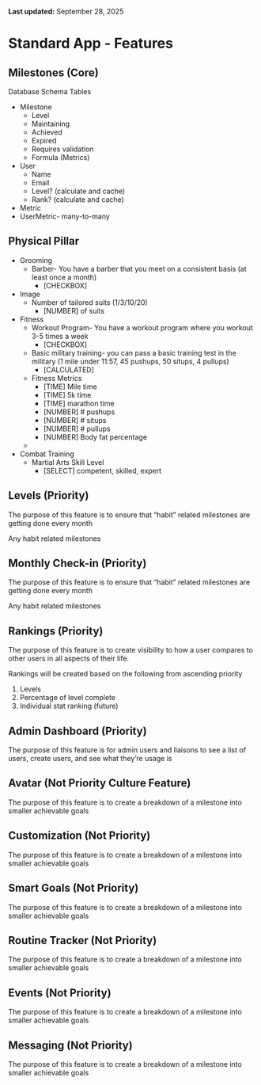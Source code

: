 **Last updated:** September 28, 2025


# Standard App - Features

## Milestones (Core)

Database Schema Tables

* Milestone  
  * Level  
  * Maintaining   
  * Achieved  
  * Expired  
  * Requires validation  
  * Formula (Metrics)  
* User  
  * Name  
  * Email  
  * Level? (calculate and cache)  
  * Rank? (calculate and cache)  
* Metric  
* UserMetric- many-to-many


## Physical Pillar

* Grooming  
  * Barber- You have a barber that you meet on a consistent basis (at least once a month)  
    * \[CHECKBOX\]   
* Image  
  * Number of tailored suits (1/3/10/20)  
    * \[NUMBER\] of suits  
* Fitness  
  * Workout Program- You have a workout program where you workout 3-5 times a week  
    * \[CHECKBOX\]   
  * Basic military training- you can pass a basic training test in the military (1 mile under 11:57, 45 pushups, 50 situps, 4 pullups)  
    * \[CALCULATED\]   
  * Fitness Metrics  
    * \[TIME\] Mile time  
    * \[TIME\] 5k time  
    * \[TIME\] marathon time  
    * \[NUMBER\] \# pushups  
    * \[NUMBER\] \# situps  
    * \[NUMBER\] \# pullups  
    * \[NUMBER\] Body fat percentage  
  *   
* Combat Training  
  * Martial Arts Skill Level  
    * \[SELECT\] competent, skilled, expert

## Levels (Priority)

The purpose of this feature is to ensure that “habit” related milestones are getting done every month

Any habit related milestones

## Monthly Check-in (Priority)

The purpose of this feature is to ensure that “habit” related milestones are getting done every month

Any habit related milestones

## Rankings (Priority)

The purpose of this feature is to create visibility to how a user compares to other users in all aspects of their life. 

Rankings will be created based on the following from ascending priority

1. Levels  
2. Percentage of level complete  
3. Individual stat ranking (future)

## Admin Dashboard (Priority)

The purpose of this feature is for admin users and liaisons to see a list of users, create users, and see what they’re usage is

## Avatar (Not Priority Culture Feature)

The purpose of this feature is to create a breakdown of a milestone into smaller achievable goals

## Customization (Not Priority)

The purpose of this feature is to create a breakdown of a milestone into smaller achievable goals

## Smart Goals (Not Priority)

The purpose of this feature is to create a breakdown of a milestone into smaller achievable goals

## Routine Tracker (Not Priority)

The purpose of this feature is to create a breakdown of a milestone into smaller achievable goals

## Events (Not Priority)

The purpose of this feature is to create a breakdown of a milestone into smaller achievable goals

## Messaging (Not Priority)

The purpose of this feature is to create a breakdown of a milestone into smaller achievable goals  
